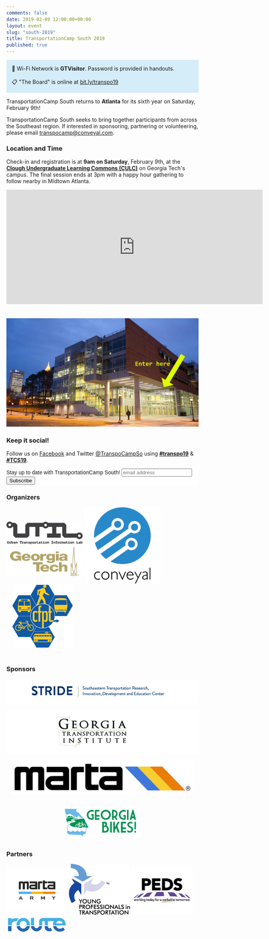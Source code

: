 ```yaml
---
comments: false
date: 2019-02-09 12:00:00+00:00
layout: event
slug: "south-2019"
title: TransportationCamp South 2019
published: true
---
```


<p style="background-color:#d5ecf9;padding:1em">
📶 Wi-Fi Network is <strong>GTVisitor</strong>. Password is provided in handouts.
<br>
<br>
📋 "The Board" is online at <a href="https://docs.google.com/document/d/1oI_W4S4TmBa09Yf0SkWl6gMxnR319K9s0Ah-ssDw2lc">bit.ly/transpo19</a>
</p>

TransportationCamp South returns to **Atlanta** for its sixth year on Saturday, February 9th!

<div id="eventbrite-widget-container-50608885539"></div>

<script src="https://www.eventbrite.com/static/widgets/eb_widgets.js"></script>

<script type="text/javascript">
    var exampleCallback = function() {
        console.log('Order complete!');
    };

    window.EBWidgets.createWidget({
        // Required
        widgetType: 'checkout',
        eventId: '50608885539',
        iframeContainerId: 'eventbrite-widget-container-50608885539',

        // Optional
        iframeContainerHeight: 425,  // Widget height in pixels. Defaults to a minimum of 425px if not provided
        onOrderComplete: exampleCallback  // Method called when an order has successfully completed
    });
</script>

TransportationCamp South seeks to bring together participants from across the Southeast region. If interested in sponsoring, partnering or volunteering, please email [transpocamp@conveyal.com](mailto:transpocamp@conveyal.com).

### Location and Time

Check-in and registration is at **9am on Saturday**, February 9th, at the **[Clough Undergraduate Learning Commons (CULC)](https://goo.gl/maps/rJYBixJY1m82)** on Georgia Tech's campus. The final session ends at 3pm with a happy hour gathering to follow nearby in Midtown Atlanta.

<iframe src="https://www.google.com/maps/embed?pb=!1m18!1m12!1m3!1d486.47228671592603!2d-84.39660233982086!3d33.77500427433919!2m3!1f0!2f0!3f0!3m2!1i1024!2i768!4f13.1!3m3!1m2!1s0x88f50489e24c4cc7%3A0x2f07c28c3abda31b!2sClough+Undergraduate+Learning+Commons!5e1!3m2!1sen!2sus!4v1547497672029" width="672" height="300" frameborder="0" style="border:0; margin-bottom: 20px" allowfullscreen></iframe>

![Clough Undergraduate Learning Commons](./clough-arrow.png)

### Keep it social!

Follow us on [Facebook](https://www.facebook.com/TranspoCampSouth/) and Twitter [@TranspoCampSo](https://twitter.com/TranspoCampSo) using **[#transpo19](https://twitter.com/search?q=%23transpo19)** & **[#TCS19](https://twitter.com/search?q=%23TCS19)**.

<!-- Begin Mailchimp Signup Form -->
<link href="//cdn-images.mailchimp.com/embedcode/horizontal-slim-10_7.css" rel="stylesheet" type="text/css">
<style type="text/css">
    #mc_embed_signup{
      background:#fff;
      clear:left;
      font:14px Helvetica,Arial,sans-serif;
      width:100%;
      margin-bottom: 20px;
    }
    /* Add your own Mailchimp form style overrides in your site stylesheet or in this style block.
       We recommend moving this block and the preceding CSS link to the HEAD of your HTML file. */
</style>
<div id="mc_embed_signup">
  <form action="https://transportationcamp.us10.list-manage.com/subscribe/post?u=7aacee540fbb2e1c59f301677&amp;id=c2b43a0265" method="post" id="mc-embedded-subscribe-form" name="mc-embedded-subscribe-form" class="validate" target="_blank" novalidate>
     <div id="mc_embed_signup_scroll">
      <label for="mce-EMAIL">Stay up to date with TransportationCamp South!</label>
      <input type="email" value="" name="EMAIL" class="email" id="mce-EMAIL" placeholder="email address" required>
     <!-- real people should not fill this in and expect good things - do not remove this or risk form bot signups-->
     <div style="position: absolute; left: -5000px;" aria-hidden="true"><input type="text" name="b_7aacee540fbb2e1c59f301677_c2b43a0265" tabindex="-1" value=""></div>
     <div class="clear"><input type="submit" value="Subscribe" name="subscribe" id="mc-embedded-subscribe" class="button"></div>
     </div>
  </form>
</div>

<!--End mc_embed_signup-->

### Organizers

<!-- Special thanks to [Conveyal](https://conveyal.com) for running the event, Georgia Tech (and Dr. Kari Watkins) for arranging for the event space, and all of our other amazing sponsors for support in this and past years. -->

[<img width="200" style="margin-bottom: 20px" src="./util.png">](http://util.gatech.edu/) [<img width="200" style="margin-right: 20px" src="./conveyal.png">](https://conveyal.com) [<img width="160" style="margin-left: 15px; margin-bottom: 20px" src="./cfpt.png">](http://www.cfpt.org)

<!-- [<img width="375" src="./gt.jpg">](https://ce.gatech.edu/) -->


### Sponsors

[<img src="./stride.png">](https://stride.ce.ufl.edu/)

[<img src="./gti.png">](http://www.gti.gatech.edu/)

<p style="margin: 0 auto; display: block; max-width: 480px"><a href="https://itsmarta.com"><img src ="./marta.png" /></a></p>

<p style="margin: 30px auto; display: block; max-width: 200px"><a href="http://georgiabikes.org/"><img src ="./gabikes.png" /></a></p>

### Partners

[<img width="160" style="margin-bottom: 10px" src="./marta-army.png">](http://www.martaarmy.org/) [<img width="160" src="./ypt.png">](https://yptransportation.org/map/atlanta/) [<img width="160" src="./peds.png">](https://www.peds.org/) [<img width="160"  style="margin-bottom: 40px" src="./route.png">](https://rte.nyc/)
